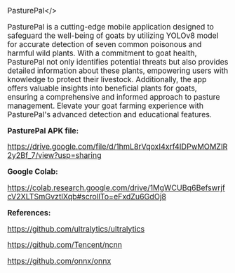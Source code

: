 <big>PasturePal</>

PasturePal is a cutting-edge mobile application designed to safeguard the well-being of goats by utilizing YOLOv8 model for accurate detection of seven common poisonous and harmful wild plants. With a commitment to goat health, PasturePal not only identifies potential threats but also provides detailed information about these plants, empowering users with knowledge to protect their livestock. Additionally, the app offers valuable insights into beneficial plants for goats, ensuring a comprehensive and informed approach to pasture management. Elevate your goat farming experience with PasturePal\'s advanced detection and educational features.

**PasturePal APK file:**

https://drive.google.com/file/d/1hmL8rVqoxI4xrf4IDPwMOMZlR2y2Bf_7/view?usp=sharing

**Google Colab:**

https://colab.research.google.com/drive/1MgWCUBq6BefswrjfcV2XLTSmGvztlXqb#scrollTo=eFxdZu6GdOj8

**References:**

https://github.com/ultralytics/ultralytics

https://github.com/Tencent/ncnn

https://github.com/onnx/onnx

